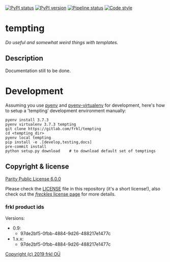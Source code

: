 [![PyPI status](https://img.shields.io/pypi/status/tempting.svg)](https://pypi.python.org/pypi/tempting/)
[![PyPI version](https://img.shields.io/pypi/v/tempting.svg)](https://pypi.python.org/pypi/tempting/)
[![Pipeline status](https://gitlab.com/frkl/tempting/badges/develop/pipeline.svg)](https://gitlab.com/frkl/tempting/pipelines)
[![Code style](https://img.shields.io/badge/code%20style-black-000000.svg)](https://github.com/ambv/black)

# tempting

*Do useful and somewhat weird things with templates.*


## Description

Documentation still to be done.

# Development

Assuming you use [pyenv](https://github.com/pyenv/pyenv) and [pyenv-virtualenv](https://github.com/pyenv/pyenv-virtualenv) for development, here's how to setup a 'tempting' development environment manually:

    pyenv install 3.7.3
    pyenv virtualenv 3.7.3 tempting
    git clone https://gitlab.com/frkl/tempting
    cd <tempting_dir>
    pyenv local tempting
    pip install -e .[develop,testing,docs]
    pre-commit install
    python setup.py download    # to download default set of temptings

## Copyright & license

[Parity Public License 6.0.0](https://licensezero.com/licenses/parity)


Please check the [LICENSE](/LICENSE) file in this repository (it's a short license!), also check out the [*freckles* license page](https://freckles.io/license) for more details.

### frkl product ids

Versions:

  - 0.9:
    - 97de2bf5-0fbb-4884-9d26-488217e1477c
  - 1.x.x:  
    - 97de2bf5-0fbb-4884-9d26-488217e1477c

[Copyright (c) 2019 frkl OÜ](https://frkl.io)
